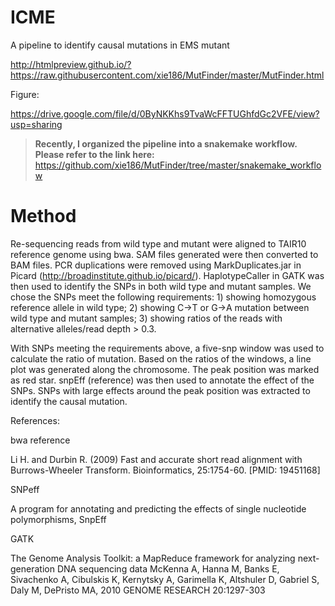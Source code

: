 # ICME
A pipeline to identify causal mutations in EMS mutant

http://htmlpreview.github.io/?https://raw.githubusercontent.com/xie186/MutFinder/master/MutFinder.html

Figure:

https://drive.google.com/file/d/0ByNKKhs9TvaWcFFTUGhfdGc2VFE/view?usp=sharing

> __Recently, I organized the pipeline into a snakemake workflow. Please refer to the link here:__ https://github.com/xie186/MutFinder/tree/master/snakemake_workflow

# Method

Re-sequencing reads from wild type and mutant were aligned to TAIR10 reference genome using bwa. SAM files generated were then converted to BAM files. PCR duplications were removed using MarkDuplicates.jar in Picard (http://broadinstitute.github.io/picard/). HaplotypeCaller in GATK was then used to identify the SNPs in both wild type and mutant samples. We chose the SNPs meet the following requirements: 1) showing homozygous reference allele in wild type; 2) showing C->T or G->A mutation between wild type and mutant samples; 3) showing ratios of the reads with alternative alleles/read depth > 0.3.

With SNPs meeting the requirements above, a five-snp window was used to calculate the ratio of mutation. Based on the ratios of the windows, a line plot was generated along the chromosome. The peak position was marked as red star. snpEff (reference) was then used to annotate the effect of the SNPs. SNPs with large effects around the peak position was extracted to identify the causal mutation.


References:

bwa reference

Li H. and Durbin R. (2009) Fast and accurate short read alignment with Burrows-Wheeler Transform. Bioinformatics, 25:1754-60. [PMID: 19451168]

SNPeff

A program for annotating and predicting the effects of single nucleotide polymorphisms, SnpEff

GATK

The Genome Analysis Toolkit: a MapReduce framework for analyzing next-generation DNA sequencing data McKenna A, Hanna M, Banks E, Sivachenko A, Cibulskis K, Kernytsky A, Garimella K, Altshuler D, Gabriel S, Daly M, DePristo MA, 2010 GENOME RESEARCH 20:1297-303



